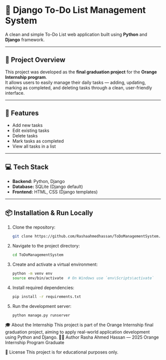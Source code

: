 # 📝 Django To-Do List Management System

A clean and simple To-Do List web application built using **Python** and **Django** framework.

---

## 📌 Project Overview

This project was developed as the **final graduation project** for the **Orange Internship program**.  
It allows users to easily manage their daily tasks — adding, updating, marking as completed, and deleting tasks through a clean, user-friendly interface.

---

## 🚀 Features

- Add new tasks  
- Edit existing tasks  
- Delete tasks  
- Mark tasks as completed  
- View all tasks in a list  

---

## 💻 Tech Stack

- **Backend:** Python, Django  
- **Database:** SQLite (Django default)  
- **Frontend:** HTML, CSS (Django templates)

---

## 📦 Installation & Run Locally

1. Clone the repository:
   ```bash
   git clone https://github.com/Rashaahmedhassan/ToDoManagementSystem.git

2. Navigate to the project directory:
   ```bash
   cd ToDoManagementSystem
3. Create and activate a virtual environment:
   ```bash
   python -m venv env
   source env/bin/activate  # On Windows use `env\Scripts\activate`

4. Install required dependencies:
   ```bash
   pip install -r requirements.txt
5. Run the development server:
   ```bash
   python manage.py runserver


🎓 About the Internship
This project is part of the Orange Internship final graduation project, aiming to apply real-world application development using Python and Django.
👩‍💻 Author
Rasha Ahmed Hassan — 2025
Orange Internship Program Graduate

📃 License
This project is for educational purposes only.
